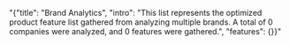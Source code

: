 "{\"title\": \"Brand Analytics\", \"intro\": \"This list represents the optimized product feature list gathered from analyzing multiple brands. A total of 0 companies were analyzed, and 0 features were gathered.\", \"features\": {}}"
